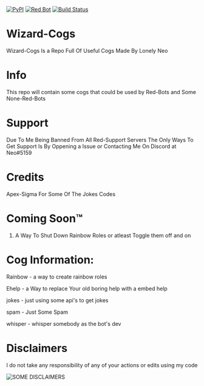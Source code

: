 [![PyPI](https://img.shields.io/badge/Python-3.5-blue.svg)](https://www.python.org/downloads/) 
[![Red Bot](https://img.shields.io/badge/Discord-Red%20Bot-red.svg)](https://github.com/Twentysix26/Red-DiscordBot)
[![Build Status](https://travis-ci.org/Galarzaa90/NabBot.svg?branch=master)](https://travis-ci.org/Galarzaa90/NabBot)

# Wizard-Cogs
Wizard-Cogs Is a Repo Full Of Useful Cogs Made By Lonely Neo

# Info
This repo will contain some cogs that could be used by Red-Bots and Some None-Red-Bots

# Support
Due To Me Being Banned From All Red-Support Servers The Only Ways To Get Support Is By Oppening a Issue or Contacting Me On Discord at Neo#5159

# Credits
Apex-Sigma For Some Of The Jokes Codes

# Coming Soon™
1. A Way To Shut Down Rainbow Roles or atleast Toggle them off and on

# Cog Information:
Rainbow - a way to create rainbow roles


Ehelp - a Way to replace Your old boring help with a embed help


jokes - just using some api's to get jokes


spam - Just Some Spam


whisper - whisper somebody as the bot's dev



# Disclaimers
I do not take any responsibility of any of your actions or edits using my code


<img align="center" src="https://cdn.discordapp.com/attachments/292367927129276417/333203593693757440/images_11.png" alt="SOME DISCLAIMERS">
